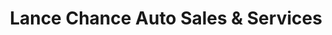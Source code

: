 ---
title: "Lance Chance Auto Sales & Services"
url: /phoenix/lance-chance-auto-sales-und-services/
shop: Autowerkstatt
---